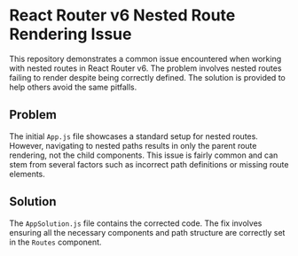 # React Router v6 Nested Route Rendering Issue

This repository demonstrates a common issue encountered when working with nested routes in React Router v6.  The problem involves nested routes failing to render despite being correctly defined.  The solution is provided to help others avoid the same pitfalls.

## Problem
The initial `App.js` file showcases a standard setup for nested routes. However, navigating to nested paths results in only the parent route rendering, not the child components.  This issue is fairly common and can stem from several factors such as incorrect path definitions or missing route elements.

## Solution
The `AppSolution.js` file contains the corrected code. The fix involves ensuring all the necessary components and path structure are correctly set in the `Routes` component.